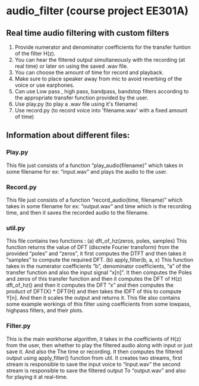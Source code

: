 # audio_filter (course project EE301A)

## Real time audio filtering with custom filters

1. Provide numerator and denominator coefficients for the transfer funtion of the filter H(z).
2. You can hear the filtered output simultaneously with the recording (at real time) or later on using the saved .wav file.
3. You can choose the amount of time for record and playback.
4. Make sure to place speaker away from mic to avoid reverbing of the voice or use earphones.
5. Can use Low pass , high pass, bandpass, bandstop filters according to the appropriate transfer function provided by the user.
6. Use play.py (to play a .wav file using it's filename)
7. Use record.py (to record voice into 'filename.wav' with a fixed amount of time)

## Information about different files:

### Play.py

This file just consists of a function “play_audio(filename)” which takes in some filename for ex: “input.wav” and plays the audio to the user.

### Record.py

This file just consists of a function “record_audio(time, filename)” which takes in some filename for ex: “output.wav” and time which is the recording time, and then it saves the recorded audio to the filename.

### util.py

This file contains two functions :
(a) dft_of_hz(zeros, poles, samples)
This function returns the value of DFT (discrete Fourier transform) from the provided “poles” and “zeros”, it first computes the DTFT and then takes it “samples” to compute the required DFT.
(b) apply_filter(b, a, x)
This function takes in the numerator coefficients “b”, denominator coefficients, “a” of the transfer function and also the input signal “x[n]”. It then computes
the Poles and zeros of this transfer function and then it computes the DFT of H(z)  dft_of_hz() and then it computes the DFT “x” and then computes the product of DFT{X} * DFT{H} and then takes the IDFT of this to compute Y[n]. And then it scales the output and returns it. This file also contains some example workings of this filter using coefficients from some lowpass, highpass filters, and their plots.

### Filter.py

This is the main workhorse algorithm, it takes in the coefficients of H(z) from the user, 
then whether to play the filtered audio along with input or just save it. And also the 
The time or recording. It then computes the filtered output using apply_filter() function
from util. It creates two streams, first stream is responsible to save the input voice to
“Input.wav” the second stream is responsible to save the filtered output 
To “output.wav” and also for playing it at real-time.

